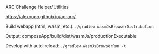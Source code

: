 ARC Challenge Helper/Utilities

https://alexoooo.github.io/ao-arc/


Build webapp (html, wasm, etc.):
`./gradlew wasmJsBrowserDistribution`

Output: composeApp/build/dist/wasmJs/productionExecutable


Develop with auto-reload:
`./gradlew wasmJsBrowserRun -t`

